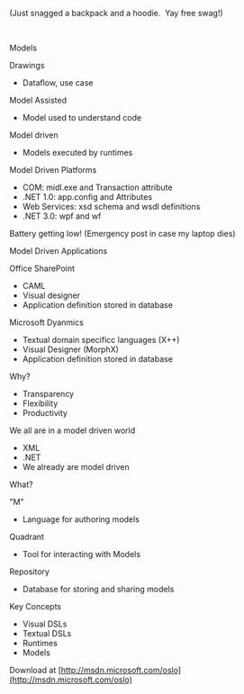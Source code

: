 (Just snagged a backpack and a hoodie.  Yay free swag!)

 

Models

Drawings

-   Dataflow, use case

Model Assisted

-   Model used to understand code

Model driven

-   Models executed by runtimes

Model Driven Platforms

-   COM: midl.exe and Transaction attribute
-   .NET 1.0: app.config and Attributes
-   Web Services: xsd schema and wsdl definitions
-   .NET 3.0: wpf and wf

Battery getting low! (Emergency post in case my laptop dies)

Model Driven Applications

Office SharePoint

-   CAML
-   Visual designer
-   Application definition stored in database

Microsoft Dyanmics

-   Textual domain specificc languages (X++)
-   Visual Designer (MorphX)
-   Application definition stored in database

Why?

-   Transparency
-   Flexibility
-   Productivity

We all are in a model driven world

-   XML
-   .NET
-   We already are model driven

What?

"M"

-   Language for authoring models

Quadrant

-   Tool for interacting with Models

Repository

-   Database for storing and sharing models

Key Concepts

-   Visual DSLs
-   Textual DSLs
-   Runtimes
-   Models

Download at
[http://msdn.microsoft.com/oslo](http://msdn.microsoft.com/oslo)
